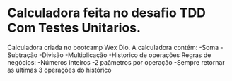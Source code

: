 # Calculadora feita no desafio TDD Com Testes Unitarios.
Calculadora criada no bootcamp Wex Dio.
A calculadora contém:
-Soma
-Subtração
-Divisão
-Multiplicação
-Historico de operações
Regras de negócios:
-Números inteiros
-2 paâmetros por operação
-Sempre retornar as últimas 3 operações do histórico